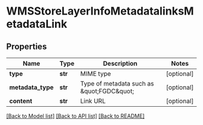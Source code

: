 # WMSStoreLayerInfoMetadatalinksMetadataLink

## Properties
Name | Type | Description | Notes
------------ | ------------- | ------------- | -------------
**type** | **str** | MIME type | [optional] 
**metadata_type** | **str** | Type of metadata such as \&quot;FGDC\&quot; | [optional] 
**content** | **str** | Link URL | [optional] 

[[Back to Model list]](../README.md#documentation-for-models) [[Back to API list]](../README.md#documentation-for-api-endpoints) [[Back to README]](../README.md)


